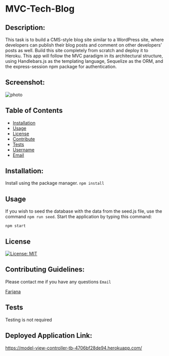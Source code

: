 # MVC-Tech-Blog

## Description:
This task is to build a CMS-style blog site similar to a WordPress site, where developers can publish their blog posts and comment on other developers’ posts as well. Build this site completely from scratch and deploy it to Heroku. This app will follow the MVC paradigm in its architectural structure, using Handlebars.js as the templating language, Sequelize as the ORM, and the express-session npm package for authentication.

## Screenshot:
![photo](https://github.com/Farjana-04/MERN-Book-Search-Engine/assets/92415181/4ba06ce7-d552-464a-b5ce-9f0984608ea9)

## Table of Contents
- [Installation](#installation)
- [Usage](#usage)
- [License](#license)
- [Contribute](#contribute)
- [Tests](#tests)
- [Username](#username)
- [Email](#email)

## Installation:
Install using the package manager.
`npm install` 

## Usage
If you wish to seed the database with the data from the seed.js file, use the command `npm run seed`. Start the application by typing this command:
 
  `npm start`

## License
[![License: MIT](https://img.shields.io/badge/License-MIT-yellow.svg)](https://opensource.org/licenses/MIT)

## Contributing Guidelines:
Please contact me if you have any questions `Email`

[Farjana](mailto:farjana.akhter085@gmail.com)

## Tests
Testing is not required

## Deployed Application Link:
https://model-view-controller-tb-4706bf28de94.herokuapp.com/

